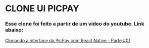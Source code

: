 # CLONE UI PICPAY

### Esse clone foi feito a partir de um vídeo do youtube. Link abaixo:

<a href="https://youtu.be/0CraBZHejKI">Clonando a interface do PicPay com React Native - Parte #01</a>

<p>
  <img src="https://i.imgur.com/vbFuV9O.png" alt="" />
  <img src="https://i.imgur.com/Gfst50p.png" alt="" />
</P>
